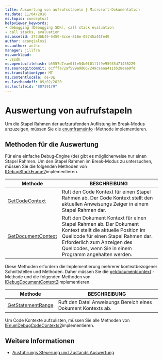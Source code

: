 ```yaml
---
title: Auswertung von aufrufsstapeln | Microsoft-Dokumentation
ms.date: 11/04/2016
ms.topic: conceptual
helpviewer_keywords:
- debugging [Debugging SDK], call stack evaluation
- call stacks, evaluation
ms.assetid: 373d6b49-0459-4cce-816e-05745a44fe49
author: acangialosi
ms.author: anthc
manager: jillfra
ms.workload:
- vssdk
ms.openlocfilehash: b5557d7eae0ffe54b0f01f1f9e95935d71455229
ms.sourcegitcommit: 6cfffa72af599a9d667249caaaa411bb28ea69fd
ms.translationtype: MT
ms.contentlocale: de-DE
ms.lasthandoff: 09/02/2020
ms.locfileid: "80739179"
---
```

# <a name="call-stack-evaluation"></a>Auswertung von aufrufstapeln
Um die Stapel Rahmen der aufzurufenden Auflistung im Break-Modus anzuzeigen, müssen Sie die [enumframeinfo](../../extensibility/debugger/reference/idebugthread2-enumframeinfo.md) -Methode implementieren.

## <a name="methods-for-evaluation"></a>Methoden für die Auswertung
 Für eine einfache Debug-Engine (de) gibt es möglicherweise nur einen Stapel Rahmen. Um den Stapel Rahmen im Break-Modus zu untersuchen, müssen Sie die folgenden Methoden von [IDebugStackFrame2](../../extensibility/debugger/reference/idebugstackframe2.md)implementieren.

|Methode|BESCHREIBUNG|
|------------|-----------------|
|[GetCodeContext](../../extensibility/debugger/reference/idebugstackframe2-getcodecontext.md)|Ruft den Code Kontext für einen Stapel Rahmen ab. Der Code Kontext stellt den aktuellen Anweisungs Zeiger in einem Stapel Rahmen dar.|
|[GetDocumentContext](../../extensibility/debugger/reference/idebugstackframe2-getdocumentcontext.md)|Ruft den Dokument Kontext für einen Stapel Rahmen ab. Der Dokument Kontext stellt die aktuelle Position im Quellcode für einen Stapel Rahmen dar. Erforderlich zum Anzeigen des Quellcodes, wenn Sie in einem Programm angehalten werden.|

 Diese Methoden erfordern die Implementierung mehrerer kontextbezogener Schnittstellen und Methoden. Daher müssen Sie die [getdocumentcontext](../../extensibility/debugger/reference/idebugcodecontext2-getdocumentcontext.md) -Methode und die folgenden Methoden von [IDebugDocumentContext2](../../extensibility/debugger/reference/idebugdocumentcontext2.md)implementieren.

|Methode|BESCHREIBUNG|
|------------|-----------------|
|[GetStatementRange](../../extensibility/debugger/reference/idebugdocumentcontext2-getstatementrange.md)|Ruft den Datei Anweisungs Bereich eines Dokument Kontexts ab.|

 Um Code Kontexte aufzulisten, müssen Sie alle Methoden von [IEnumDebugCodeContexts2](../../extensibility/debugger/reference/ienumdebugcodecontexts2.md)implementieren.

## <a name="see-also"></a>Weitere Informationen
- [Ausführungs Steuerung und Zustands Auswertung](../../extensibility/debugger/execution-control-and-state-evaluation.md)
